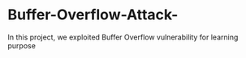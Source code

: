 # Buffer-Overflow-Attack-
In this project, we exploited Buffer Overflow vulnerability for learning purpose 
